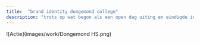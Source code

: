 ```yaml
---
title:  "brand identity dongemond college"
description: "trots op wat begon als een open dag uiting en eindigde in een compleet nieuwe visual identity"
---
```


![Actie](images/work/Dongemond HS.png)